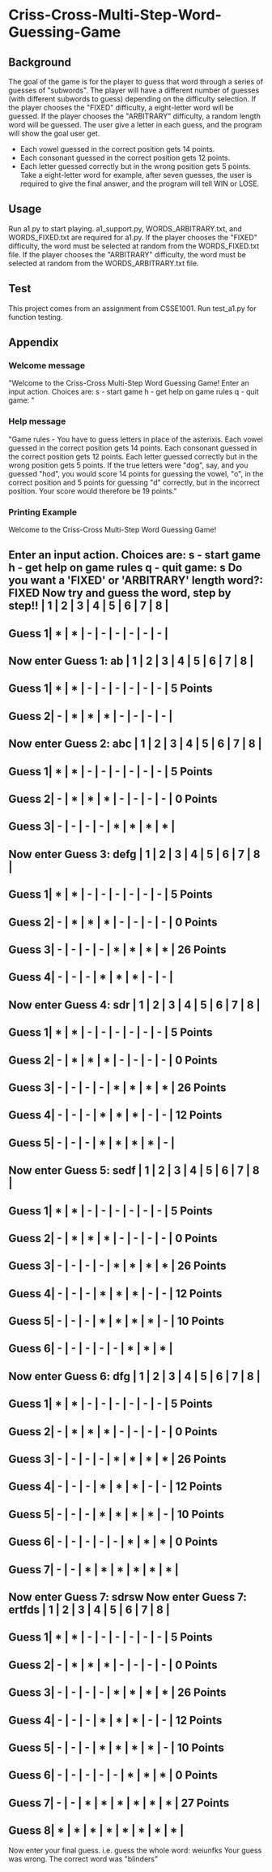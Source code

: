 # Criss-Cross-Multi-Step-Word-Guessing-Game
## Background
The goal of the game is for the player to guess that word through a series of guesses of "subwords". The player will have a different number of guesses (with different subwords to guess) depending on the difficulty selection. If the player chooses the "FIXED" difficulty, a eight-letter word will be guessed. If the player chooses the "ARBITRARY" difficulty, a random length word will be guessed. The user give a letter in each guess, and the program will show the goal user get.
* Each vowel guessed in the correct position gets 14 points.
* Each consonant guessed in the correct position gets 12 points.
* Each letter guessed correctly but in the wrong position gets 5 points.
Take a eight-letter word for example, after seven guesses, the user is required to give the final answer, and the program will tell WIN or LOSE.
## Usage
Run a1.py to start playing.
a1_support.py, WORDS_ARBITRARY.txt, and WORDS_FIXED.txt are required for a1.py.
If the player chooses the "FIXED" difficulty, the word must be selected at random from the WORDS_FIXED.txt file. If the player chooses the "ARBITRARY" difficulty, the word must be selected at random from the WORDS_ARBITRARY.txt file.
## Test
This project comes from an assignment from CSSE1001.
Run test_a1.py for function testing.
## Appendix
### Welcome message
"Welcome to the Criss-Cross Multi-Step Word Guessing Game!
Enter an input action. Choices are:
s - start game
h - get help on game rules
q - quit game:
"
### Help message
"Game rules - You have to guess letters in place of the asterixis.
Each vowel guessed in the correct position gets 14 points.
Each consonant guessed in the correct position gets 12 points.
Each letter guessed correctly but in the wrong position gets 5 points.
If the true letters were "dog", say, and you guessed "hod",
you would score 14 points for guessing the vowel, "o", in the
correct position and 5 points for guessing "d" correctly, but in the
incorrect position. Your score would therefore be 19 points."
### Printing Example
Welcome to the Criss-Cross Multi-Step Word Guessing Game!


Enter an input action. Choices are:
s - start game
h - get help on game rules
q - quit game:
s
Do you want a 'FIXED' or 'ARBITRARY' length word?: FIXED
Now try and guess the word, step by step!!
       | 1 | 2 | 3 | 4 | 5 | 6 | 7 | 8 |
-----------------------------------------
Guess 1| * | * | - | - | - | - | - | - |
-----------------------------------------
Now enter Guess 1: ab
       | 1 | 2 | 3 | 4 | 5 | 6 | 7 | 8 |
-----------------------------------------
Guess 1| * | * | - | - | - | - | - | - |   5 Points
-----------------------------------------
Guess 2| - | * | * | * | - | - | - | - |
-----------------------------------------
Now enter Guess 2: abc
       | 1 | 2 | 3 | 4 | 5 | 6 | 7 | 8 |
-----------------------------------------
Guess 1| * | * | - | - | - | - | - | - |   5 Points
-----------------------------------------
Guess 2| - | * | * | * | - | - | - | - |   0 Points
-----------------------------------------
Guess 3| - | - | - | - | * | * | * | * |
-----------------------------------------
Now enter Guess 3: defg
       | 1 | 2 | 3 | 4 | 5 | 6 | 7 | 8 |
-----------------------------------------
Guess 1| * | * | - | - | - | - | - | - |   5 Points
-----------------------------------------
Guess 2| - | * | * | * | - | - | - | - |   0 Points
-----------------------------------------
Guess 3| - | - | - | - | * | * | * | * |   26 Points
-----------------------------------------
Guess 4| - | - | - | * | * | * | - | - |
-----------------------------------------
Now enter Guess 4: sdr
       | 1 | 2 | 3 | 4 | 5 | 6 | 7 | 8 |
-----------------------------------------
Guess 1| * | * | - | - | - | - | - | - |   5 Points
-----------------------------------------
Guess 2| - | * | * | * | - | - | - | - |   0 Points
-----------------------------------------
Guess 3| - | - | - | - | * | * | * | * |   26 Points
-----------------------------------------
Guess 4| - | - | - | * | * | * | - | - |   12 Points
-----------------------------------------
Guess 5| - | - | - | * | * | * | * | - |
-----------------------------------------
Now enter Guess 5: sedf
       | 1 | 2 | 3 | 4 | 5 | 6 | 7 | 8 |
-----------------------------------------
Guess 1| * | * | - | - | - | - | - | - |   5 Points
-----------------------------------------
Guess 2| - | * | * | * | - | - | - | - |   0 Points
-----------------------------------------
Guess 3| - | - | - | - | * | * | * | * |   26 Points
-----------------------------------------
Guess 4| - | - | - | * | * | * | - | - |   12 Points
-----------------------------------------
Guess 5| - | - | - | * | * | * | * | - |   10 Points
-----------------------------------------
Guess 6| - | - | - | - | - | * | * | * |
-----------------------------------------
Now enter Guess 6: dfg
       | 1 | 2 | 3 | 4 | 5 | 6 | 7 | 8 |
-----------------------------------------
Guess 1| * | * | - | - | - | - | - | - |   5 Points
-----------------------------------------
Guess 2| - | * | * | * | - | - | - | - |   0 Points
-----------------------------------------
Guess 3| - | - | - | - | * | * | * | * |   26 Points
-----------------------------------------
Guess 4| - | - | - | * | * | * | - | - |   12 Points
-----------------------------------------
Guess 5| - | - | - | * | * | * | * | - |   10 Points
-----------------------------------------
Guess 6| - | - | - | - | - | * | * | * |   0 Points
-----------------------------------------
Guess 7| - | - | * | * | * | * | * | * |
-----------------------------------------
Now enter Guess 7: sdrsw
Now enter Guess 7: ertfds
       | 1 | 2 | 3 | 4 | 5 | 6 | 7 | 8 |
-----------------------------------------
Guess 1| * | * | - | - | - | - | - | - |   5 Points
-----------------------------------------
Guess 2| - | * | * | * | - | - | - | - |   0 Points
-----------------------------------------
Guess 3| - | - | - | - | * | * | * | * |   26 Points
-----------------------------------------
Guess 4| - | - | - | * | * | * | - | - |   12 Points
-----------------------------------------
Guess 5| - | - | - | * | * | * | * | - |   10 Points
-----------------------------------------
Guess 6| - | - | - | - | - | * | * | * |   0 Points
-----------------------------------------
Guess 7| - | - | * | * | * | * | * | * |   27 Points
-----------------------------------------
Guess 8| * | * | * | * | * | * | * | * |
-----------------------------------------
Now enter your final guess. i.e. guess the whole word: weiunfks
Your guess was wrong. The correct word was "blinders"
